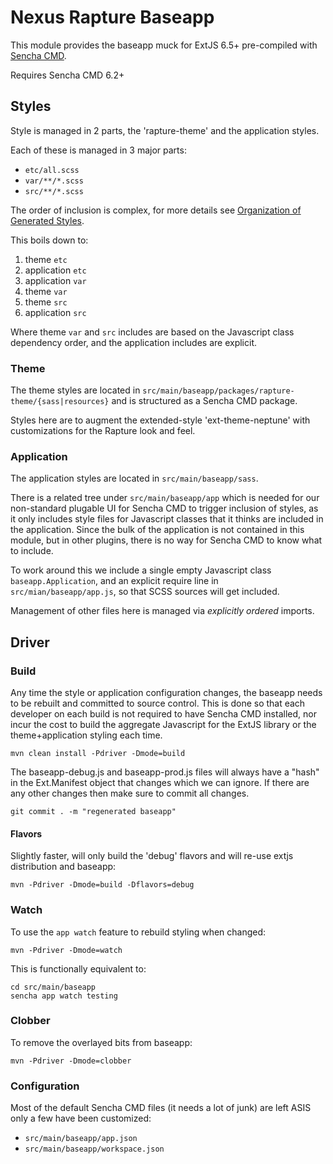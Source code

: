 <!--

    Sonatype Nexus (TM) Open Source Version
    Copyright (c) 2008-present Sonatype, Inc.
    All rights reserved. Includes the third-party code listed at http://links.sonatype.com/products/nexus/oss/attributions.

    This program and the accompanying materials are made available under the terms of the Eclipse Public License Version 1.0,
    which accompanies this distribution and is available at http://www.eclipse.org/legal/epl-v10.html.

    Sonatype Nexus (TM) Professional Version is available from Sonatype, Inc. "Sonatype" and "Sonatype Nexus" are trademarks
    of Sonatype, Inc. Apache Maven is a trademark of the Apache Software Foundation. M2eclipse is a trademark of the
    Eclipse Foundation. All other trademarks are the property of their respective owners.

-->
# Nexus Rapture Baseapp

This module provides the baseapp muck for ExtJS 6.5+ pre-compiled with
[Sencha CMD](https://docs.sencha.com/cmd/6.5.3/index.html).

Requires Sencha CMD 6.2+

## Styles

Style is managed in 2 parts, the 'rapture-theme' and the application styles.

Each of these is managed in 3 major parts:

* `etc/all.scss`
* `var/**/*.scss`
* `src/**/*.scss`

The order of inclusion is complex, for more details see 
[Organization of Generated Styles](http://docs.sencha.com/extjs/4.2.5/#!/guide/theming).

This boils down to:

1. theme `etc`
2. application `etc`
3. application `var`
4. theme `var`
5. theme `src`
6. application `src`

Where theme `var` and `src` includes are based on the Javascript class dependency order,
and the application includes are explicit.

### Theme

The theme styles are located in `src/main/baseapp/packages/rapture-theme/{sass|resources}` and is structured 
as a Sencha CMD package.

Styles here are to augment the extended-style 'ext-theme-neptune' with customizations for the Rapture look and feel.

### Application

The application styles are located in `src/main/baseapp/sass`.

There is a related tree under `src/main/baseapp/app` which is needed for our non-standard plugable UI for Sencha CMD
to trigger inclusion of styles, as it only includes style files for Javascript classes that it thinks are included 
in the application.  Since the bulk of the application is not contained in this module, but in other plugins,
there is no way for Sencha CMD to know what to include.

To work around this we include a single empty Javascript class `baseapp.Application`, 
and an explicit require line in `src/mian/baseapp/app.js`, so that SCSS sources will get included.

Management of other files here is managed via _explicitly ordered_ imports.

## Driver

### Build

Any time the style or application configuration changes, the baseapp needs to be rebuilt and committed to source control.
This is done so that each developer on each build is not required to have Sencha CMD installed, nor incur the cost to
build the aggregate Javascript for the ExtJS library or the theme+application styling each time.

    mvn clean install -Pdriver -Dmode=build

The baseapp-debug.js and baseapp-prod.js files will always have a "hash" in the Ext.Manifest object that changes which we can ignore.
If there are any other changes then make sure to commit all changes.

    git commit . -m "regenerated baseapp"

#### Flavors

Slightly faster, will only build the 'debug' flavors and will re-use extjs distribution and baseapp: 

    mvn -Pdriver -Dmode=build -Dflavors=debug

### Watch

To use the `app watch` feature to rebuild styling when changed: 

    mvn -Pdriver -Dmode=watch

This is functionally equivalent to:

    cd src/main/baseapp
    sencha app watch testing

### Clobber

To remove the overlayed bits from baseapp: 

    mvn -Pdriver -Dmode=clobber

### Configuration

Most of the default Sencha CMD files (it needs a lot of junk) are left ASIS only a few have been customized:

* `src/main/baseapp/app.json`
* `src/main/baseapp/workspace.json`

